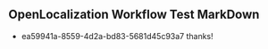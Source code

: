 ## OpenLocalization Workflow Test MarkDown
* ea59941a-8559-4d2a-bd83-5681d45c93a7 thanks!

<!--HONumber=Aug16_HO1-->


